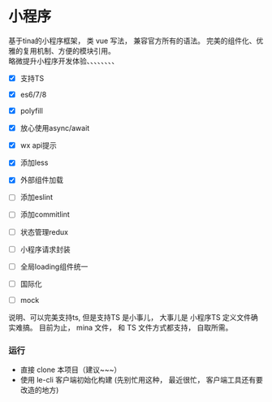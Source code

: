 # 小程序

基于tina的小程序框架， 类 vue 写法， 兼容官方所有的语法。 完美的组件化、优雅的复用机制、方便的模块引用。              
略微提升小程序开发体验、、、、、、、、

- [x] 支持TS
- [x] es6/7/8
- [x] polyfill
- [x] 放心使用async/await
- [x] wx api提示
- [x] 添加less
- [x] 外部组件加载
- [ ] 添加eslint
- [ ] 添加commitlint
- [ ] 状态管理redux
- [ ] 小程序请求封装
- [ ] 全局loading组件统一
- [ ] 国际化
- [ ] mock



说明、可以完美支持ts, 但是支持TS 是小事儿， 大事儿是 小程序TS 定义文件确实难搞。
目前为止， mina 文件， 和 TS 文件方式都支持， 自取所需。


### 运行
- 直接 clone 本项目（建议~~~）
- 使用 le-cli 客户端初始化构建 (先别忙用这种， 最近很忙， 客户端工具还有要改造的地方)

 

